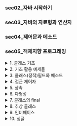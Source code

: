 ### sec02_자바 시작하기
### sec03_자바의 자료형과 연산자
### sec04_제어문과 메소드
### sec05_객체지향 프로그래밍

<details><summary> 1. 클래스 기초
</summary>

</details>

<details><summary> 2. 기초 활용 예제들
</summary>

</details>

<details><summary> 3. 클래스(정적)필드와 메소드
</summary>

</details>

<details><summary> 4. 접근 제어자
</summary>

</details>

<details><summary> 5. 상속
</summary>

</details>

<details><summary> 6. 다형성
</summary>

</details>

<details><summary> 7. 클래스의 final
</summary>

</details>

<details><summary> 8. 추상 클래스
</summary>

</details>

<details><summary> 9. 인터페이스
</summary>
  
</details>

<details><summary> 10. 싱글
</summary>
  
</details>
